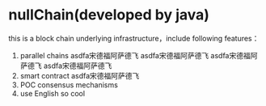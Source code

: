 # nullChain(developed by java)
this is a block chain underlying infrastructure，include following features：
1. parallel chains
asdfa宋德福阿萨德飞
asdfa宋德福阿萨德飞
asdfa宋德福阿萨德飞
asdfa宋德福阿萨德飞
2. smart contract
asdfa宋德福阿萨德飞
3. POC consensus mechanisms
4. use English so cool
